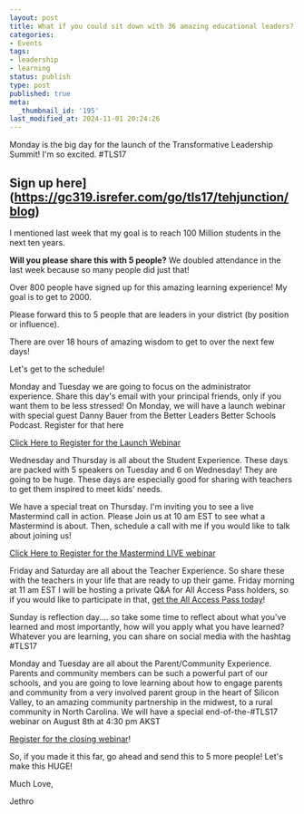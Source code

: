 ```yaml
---
layout: post
title: What if you could sit down with 36 amazing educational leaders?
categories:
- Events
tags:
- leadership
- learning
status: publish
type: post
published: true
meta:
  _thumbnail_id: '195'
last_modified_at: 2024-11-01 20:24:26
---
```


Monday is the big day for the launch of the Transformative Leadership Summit! I'm so excited. #TLS17

## Sign up here](https://gc319.isrefer.com/go/tls17/tehjunction/blog)


I mentioned last week that my goal is to reach 100 Million students in the next ten years.

**Will you please share this with 5 people?**
 We doubled attendance in the last week because so many people did just that!

Over 800 people have signed up for this amazing learning experience! My goal is to get to 2000.

Please forward this to 5 people that are leaders in your district (by position or influence).

There are over 18 hours of amazing wisdom to get to over the next few days!

Let's get to the schedule!

Monday and Tuesday we are going to focus on the administrator experience. Share this day's email with your principal friends, only if you want them to be less stressed! On Monday, we will have a launch webinar with special guest Danny Bauer from the Better Leaders Better Schools Podcast. Register for that here

[Click Here to Register for the Launch Webinar](https://jethro.webinarninja.co/my/wnwebinarlist/index?webinar_id=84560)

Wednesday and Thursday is all about the Student Experience. These days are packed with 5 speakers on Tuesday and 6 on Wednesday! They are going to be huge. These days are especially good for sharing with teachers to get them inspired to meet kids' needs.

We have a special treat on Thursday. I'm inviting you to see a live Mastermind call in action. Please Join us at 10 am EST to see what a Mastermind is about. Then, schedule a call with me if you would like to talk about joining us!

[Click Here to Register for the Mastermind LIVE webinar](https://zoom.us/webinar/register/f692e731e43d716834538d7d4481ef37)

Friday and Saturday are all about the Teacher Experience. So share these with the teachers in your life that are ready to up their game.
Friday morning at 11 am EST I will be hosting a private Q&A for All Access Pass holders, so if you would like to participate in that, 
[get the All Access Pass today](https://gc319.infusionsoft.com/app/orderForms/2017-All-Access-Pass)!

Sunday is reflection day.... so take some time to reflect about what you've learned and most importantly, how will you apply what you have learned? Whatever you are learning, you can share on social media with the hashtag #TLS17

Monday and Tuesday are all about the Parent/Community Experience. Parents and community members can be such a powerful part of our schools, and you are going to love learning about how to engage parents and community from a very involved parent group in the heart of Silicon Valley, to an amazing community partnership in the midwest, to a rural community in North Carolina.
We will have a special end-of-the-#TLS17 webinar on August 8th at 4:30 pm AKST

[Register for the closing webinar](https://jethro.webinarninja.co/my/wnwebinarlist/index?webinar_id=85378)!

So, if you made it this far, go ahead and send this to 5 more people! 
Let's make this HUGE!

Much Love,

Jethro
